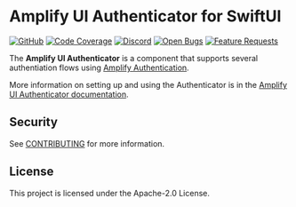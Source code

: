 # Amplify UI Authenticator for SwiftUI

[![GitHub](https://img.shields.io/github/license/aws-amplify/amplify-ui-swift-authenticator)](LICENSE)
[![Code Coverage](https://codecov.io/gh/aws-amplify/amplify-ui-swift-authenticator/branch/main/graph/badge.svg)](https://codecov.io/gh/aws-amplify/amplify-ui-swift-authenticator)
[![Discord](https://img.shields.io/discord/308323056592486420?logo=discord)](https://discord.gg/jWVbPfC)
[![Open Bugs](https://img.shields.io/github/issues/aws-amplify/amplify-ui-swift-authenticator/bug?color=d73a4a&label=bugs)](https://github.com/aws-amplify/amplify-ui-swift-authenticator/issues?q=is%3Aissue+is%3Aopen+label%3Abug)
[![Feature Requests](https://img.shields.io/github/issues/aws-amplify/amplify-ui-swift-authenticator/feature-request?color=ff9001&label=feature%20requests)](https://github.com/aws-amplify/amplify-ui-swift-authenticator/issues?q=is%3Aissue+label%3Afeature-request+is%3Aopen)

The **Amplify UI Authenticator** is a component that supports several authentiation flows using [Amplify Authentication](https://docs.amplify.aws/lib/auth/getting-started/q/platform/ios/).

More information on setting up and using the Authenticator is in the [Amplify UI Authenticator documentation](https://ui.docs.amplify.aws/swift/connected-components/authenticator).

## Security

See [CONTRIBUTING](CONTRIBUTING.md#security-issue-notifications) for more information.

## License

This project is licensed under the Apache-2.0 License.

